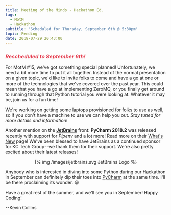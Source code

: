 ```yaml
---
title: Meeting of the Minds - Hackathon Ed.
tags:
  - MotM
  - Hackathon
subtitle: 'Scheduled for Thursday, September 6th @ 5:30pm'
topic: Pending
date: 2018-07-29 20:43:00
---
```


### <div style="color: #E43D4F;">_Rescheduled to September 6th!_</div>

For MotM #15, we've got something special planned!  Unfortunately, we need a bit more time to put it all together.  Instead of the normal presentation on a given topic, we'd like to invite folks to come and have a go at one or more of the technologies that we've covered over the past year.  This could mean that you have a go at implementing ZeroMQ, or you finally get around to running through that Python tutorial you were looking at.  Whatever it may be, join us for a fun time!

We're working on getting some laptops provisioned for folks to use as well, so if you don't have a machine to use we can help you out.  _Stay tuned for more details and information!_

Another mention on the **[JetBrains][]** front: **PyCharm 2018.2** was released recently with support for _Pipenv_ and a lot more!  Read more on their [What's New](https://www.jetbrains.com/pycharm/whatsnew/) page!  We've been blessed to have JetBrains as a continued sponsor for KC Tech Group--we thank them for their support.  We're also pretty excited about their latest releases!

<center>
{% img /images/jetbrains.svg JetBrains Logo %}
</center>

Anybody who is interested in diving into some Python during our Hackathon in September can definitely dip their toes into [PyCharm][] at the same time.  I'll be there proclaiming its wonder.  😀

Have a great rest of the summer, and we'll see you in September!  Happy Coding!

--Kevin Collins

<!-- more -->

[Jetbrains]: https://www.jetbrains.com "Jetbrains"
[PyCharm]: https://www.jetbrains.com/pycharm/ "PyCharm"